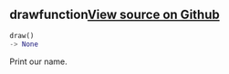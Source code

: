 ## draw<span class="tag">function</span><a class="sourcelink" href=https://github.com/fastestimator/fastestimator/blob/r1.1/fastestimator/util/util.py/#L300-L303>View source on Github</a>
```python
draw()
-> None
```
Print our name.
    

